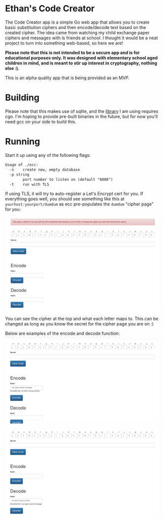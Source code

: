 # Ethan's Code Creator

The Code Creator app is a simple Go web app that allows you to create basic substitution ciphers and then encode/decode text based on the created cipher. 
The idea came from watching my child exchange paper ciphers and messages with is friends at school. I thought it would be a neat project to turn into something web-based, 
so here we are!

**Please note that this is not intended to be a secure app and is for educational purposes only. It was designed with elementary school aged children in mind, and is meant to stir up interest in cryptography, nothing else :).**

This is an alpha quality app that is being provided as an MVP. 


# Building

Please note that this makes use of sqlite, and the [library](https://github.com/mattn/go-sqlite3) I am using requires cgo. I'm hoping to provide pre-built
binaries in the future, but for now you'll need gcc on your side to build this.


# Running

Start it up using any of the following flags:

```
Usage of ./ecc:
  -n	create new, empty database
  -p string
    	port number to listen on (default "8080")
  -t	run with TLS
```

If using TLS, it will try to auto-register a Let's Encrypt cert for you. If everything goes well, you should see something like this at `yourhost:yourport/dumdum` as ecc pre-populates the `dumdum` "cipher page" for you:

![dudum cipher page](docs/ecc-main.png)


You can see the cipher at the top and what each letter maps to. This can be changed as long as you know the secret for the cipher page you are on :)

Below are examples of the encode and decode function:


![dudum encode operation](docs/ecc-encode.png)


![dudum decode operation](docs/ecc-decode.png)
